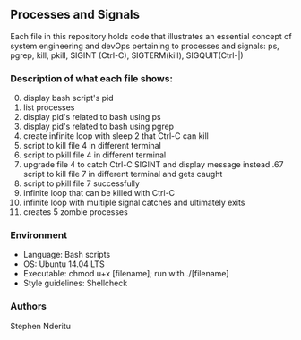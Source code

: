 ## Processes and Signals
Each file in this repository holds code that illustrates an essential concept of system engineering and devOps pertaining to processes and signals: ps, pgrep, kill, pkill, SIGINT (Ctrl-C), SIGTERM(kill), SIGQUIT(Ctrl-|)

### Description of what each file shows:
0. display bash script's pid
1. list processes
2. display pid's related to bash using ps
3. display pid's related to bash using pgrep
4. create infinite loop with sleep 2 that Ctrl-C can kill
5. script to kill file 4 in different terminal
6. script to pkill file 4 in different terminal
7. upgrade file 4 to catch Ctrl-C SIGINT and display message instead .67 script to kill file 7 in different terminal and gets caught
8. script to pkill file 7 successfully
9. infinite loop that can be killed with Ctrl-C
10. infinite loop with multiple signal catches and ultimately exits
11. creates 5 zombie processes

### Environment
* Language: Bash scripts
* OS: Ubuntu 14.04 LTS
* Executable: chmod u+x [filename]; run with ./[filename]
* Style guidelines: Shellcheck

### Authors
Stephen Nderitu
